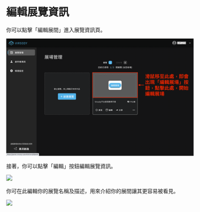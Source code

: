 # 編輯展覽資訊

你可以點擊「編輯展間」進入展覽資訊頁。

![](<../.gitbook/assets/image (2) (1).png>)

接著，你可以點擊「編輯」按鈕編輯展覽資訊。

![](../.gitbook/assets/22.png)

你可在此編輯你的展覽名稱及描述，用來介紹你的展間讓其更容易被看見。

![](../.gitbook/assets/23.png)
